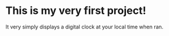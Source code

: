 # This is my very first project!

It very simply displays a digital clock at your local time when ran. 
